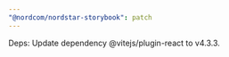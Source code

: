 ```yaml
---
"@nordcom/nordstar-storybook": patch
---
```


Deps: Update dependency @vitejs/plugin-react to v4.3.3.
